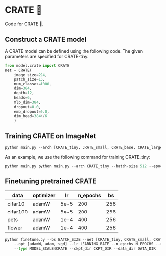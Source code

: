 # CRATE :takeout_box:
Code for CRATE :takeout_box:.

## Construct a CRATE model
A CRATE model can be defined using the following code. The given parameters are specified for CRATE-tiny.
```python
from model.crate import CRATE
net = CRATE(
    image_size=224,
    patch_size=16,
    num_classes=1000,
    dim=384,
    depth=12,
    heads=6,
    mlp_dim=384,
    dropout=0.0,
    emb_dropout=0.0,
    dim_head=384//6
    )
```
## Training CRATE on ImageNet
```python
python main.py --arch [CRATE_tiny, CRATE_small, CRATE_base, CRATE_large, vit_tiny, vit_small] --batch-size BATCH_SIZE --epochs EPOCHS --optimizer Lion --lr LEARNING_RATE --weight-decay WEIGHT_DECAY --print-freq 25 --data DATA_DIR
```

As an example, we use the following command for training CRATE_tiny:
```python
python main.py python main.py --arch CRATE_tiny --batch-size 512 --epochs 200 --optimizer Lion --lr 0.0002 --weight-decay 0.04  --print-freq 25 --data DATA_DIR
```

## Finetuning pretrained CRATE

| data | optimizer | lr | n_epochs | bs |
| -------- | -------- | -------- | -------- | -------- |
| cifar10    | adamW   | 5e-5   | 200 | 256 |
| cifar100    | adamW   | 5e-5   | 200 | 256 |
| pets    | adamW   | 1e-4   | 400 | 256 |
| flower | adamW | 1e-4 | 400 | 256 |

```python
python finetune.py --bs BATCH_SIZE --net [CRATE_tiny, CRATE_small, CRATE_base, CRATE_large, vit_tiny, vit_small] 
    --opt [adamW, adam, sgd] --lr LEARNING_RATE --n_epochs N_EPOCHS --randomaug 1 --data [cifar10, cifar100, pets, flower] 
    --type MODEL_SCALE4CRATE --ckpt_dir CKPT_DIR --data_dir DATA_DIR
```